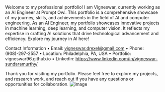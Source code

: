 Welcome to my professional portfolio! I am Vigneswar, currently working as an AI Engineer at Prompt Owl. This portfolio is a comprehensive showcase of my journey, skills, and achievements in the field of AI and computer engineering. As an AI Engineer, my portfolio showcases innovative projects in machine learning, deep learning, and computer vision. It reflects my expertise in crafting AI solutions that drive technological advancement and efficiency. Explore my journey in AI here!

Contact Information
•	Email: vigneswar.drexel@gmail.com
•	Phone: (908)-297-2557
•	Location: Philadelphia, PA, USA 
•	Portfolio: vigneswar96.github.io
•	LinkedIn: https://www.linkedin.com/in/vigneswar-sundaramurthy/

Thank you for visiting my portfolio. Please feel free to explore my projects, and research work, and reach out if you have any questions or opportunities for collaboration.
![image](https://github.com/AishwaryaDekhane/aishwaryadekhane.github.io/assets/46292151/644658f7-6fdf-42ae-8bbd-fb1d41cbacbb)
